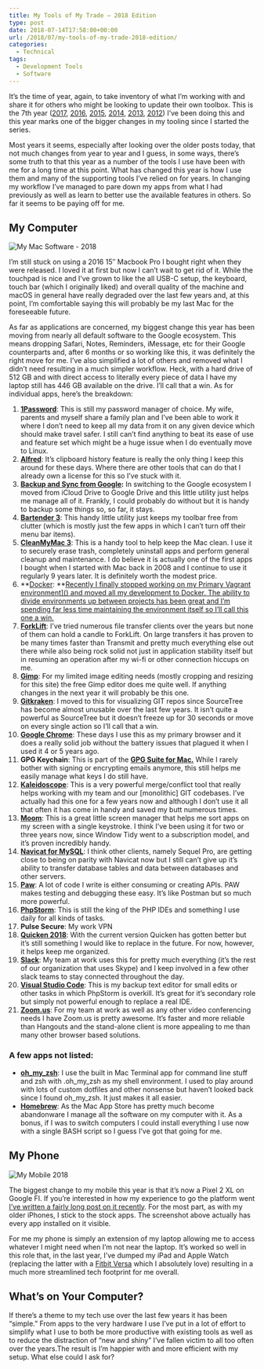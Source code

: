 ```yaml
---
title: My Tools of My Trade – 2018 Edition
type: post
date: 2018-07-14T17:58:00+00:00
url: /2018/07/my-tools-of-my-trade-2018-edition/
categories:
  - Technical
tags:
  - Development Tools
  - Software
---
```


It’s the time of year, again, to take inventory of what I’m working with and share it for others who might be looking to update their own toolbox. This is the 7th year ([2017][1], [2016][2], [2015][3], [2014][4], [2013][5], [2012][6]) I’ve been doing this and this year marks one of the bigger changes in my tooling since I started the series.

Most years it seems, especially after looking over the older posts today, that not much changes from year to year and I guess, in some ways, there’s some truth to that this year as a number of the tools I use have been with me for a long time at this point. What has changed this year is how I use them and many of the supporting tools I’ve relied on for years. In changing my workflow I’ve managed to pare down my apps from what I had previously as well as learn to better use the available features in others. So far it seems to be paying off for me.
## My Computer

![My Mac Software - 2018](/images/2020/07/my-mac-software-2018.jpg)

I’m still stuck on using a 2016 15″ Macbook Pro I bought right when they were released. I loved it at first but now I can’t wait to get rid of it. While the touchpad is nice and I’ve grown to like the all USB-C setup, the keyboard, touch bar (which I originally liked) and overall quality of the machine and macOS in general have really degraded over the last few years and, at this point, I’m comfortable saying this will probably be my last Mac for the foreseeable future.

As far as applications are concerned, my biggest change this year has been moving from nearly all default software to the Google ecosystem. This means dropping Safari, Notes, Reminders, iMessage, etc for their Google counterparts and, after 6 months or so working like this, it was definitely the right move for me. I’ve also simplified a lot of others and removed what I didn’t need resulting in a much simpler workflow. Heck, with a hard drive of 512 GB and with direct access to literally every piece of data I have my laptop still has 446 GB available on the drive. I’ll call that a win. As for individual apps, here’s the breakdown:

1. **[1Password](https://1password.com)**: This is still my password manager of choice. My wife, parents and myself share a family plan and I’ve been able to work it where I don’t need to keep all my data from it on any given device which should make travel safer. I still can’t find anything to beat its ease of use and feature set which might be a huge issue when I do eventually move to Linux.
2. **[Alfred](https://www.alfredapp.com)**: It’s clipboard history feature is really the only thing I keep this around for these days. Where there are other tools that can do that I already own a license for this so I’ve stuck with it.
3. **[Backup and Sync from Google](https://www.google.com/drive/download/backup-and-sync/):** In switching to the Google ecosystem I moved from iCloud Drive to Google Drive and this little utility just helps me manage all of it. Frankly, I could probably do without but it is handy to backup some things so, so far, it stays.
4. [**Bartender 3**](https://www.macbartender.com/): This handy little utility just keeps my toolbar free from clutter (which is mostly just the few apps in which I can’t turn off their menu bar items).
 5. **[CleanMyMac 3](https://macpaw.com/cleanmymac)**: This is a handy tool to help keep the Mac clean. I use it to securely erase trash, completely uninstall apps and perform general cleanup and maintenance. I do believe it is actually one of the first apps I bought when I started with Mac back in 2008 and I continue to use it regularly 9 years later. It is definitely worth the modest price.
6. **[Docker](https://www.docker.com/): **<a href="/2018/06/so-long-primary-vagrant/">Recently I finally stopped working on my Primary Vagrant environment]() and moved all my development to Docker. The ability to divide environments up between projects has been great and I’m spending far less time maintaining the environment itself so I’ll call this one a win.
7. **[ForkLift](http://binarynights.com/forklift/)**: I’ve tried numerous file transfer clients over the years but none of them can hold a candle to ForkLift. On large transfers it has proven to be many times faster than Transmit and pretty much everything else out there while also being rock solid not just in application stability itself but in resuming an operation after my wi-fi or other connection hiccups on me.
8. [**Gimp**](https://www.gimp.org/): For my limited image editing needs (mostly cropping and resizing for this site) the free Gimp editor does me quite well. If anything changes in the next year it will probably be this one.
9. [**Gitkraken**](https://www.gitkraken.com/): I moved to this for visualizing GIT repos since SourceTree has become almost unusable over the last few years. It isn’t quite a powerful as SourceTree but it doesn’t freeze up for 30 seconds or move on every single action so I’ll call that a win.
10. [**Google Chrome**](https://www.google.com/chrome/): These days I use this as my primary browser and it does a really solid job without the battery issues that plagued it when I used it 4 or 5 years ago.
11. **GPG Keychain**: This is part of the **[GPG Suite for Mac.](https://gpgtools.org)** While I rarely bother with signing or encrypting emails anymore, this still helps me easily manage what keys I do still have.
12. [**Kaleidoscope**](https://www.kaleidoscopeapp.com/): This is a very powerful merge/conflict tool that really helps working with my team and our [monolithic] GIT codebases. I’ve actually had this one for a few years now and although I don’t use it all that often it has come in handy and saved my butt numerous times.
13. [**Moom**](https://manytricks.com/moom/): This is a great little screen manager that helps me sort apps on my screen with a single keystroke. I think I’ve been using it for two or three years now, since Window Tidy went to a subscription model, and it’s proven incredibly handy.
14. [**Navicat for MySQL**](https://navicat.com/products/navicat-for-mysql): I think other clients, namely Sequel Pro, are getting close to being on parity with Navicat now but I still can’t give up it’s ability to transfer database tables and data between databases and other servers.
15. [**Paw**](https://paw.cloud): A lot of code I write is either consuming or creating APIs. PAW makes testing and debugging these easy. It’s like Postman but so much more powerful.
16. [**PhpStorm**](https://www.jetbrains.com/phpstorm/): This is still the king of the PHP IDEs and something I use daily for all kinds of tasks.
17. **Pulse Secure**: My work VPN
18. [**Quicken 2018**](https://www.quicken.com/): With the current version Quicken has gotten better but it’s still something I would like to replace in the future. For now, however, it helps keep me organized.
19. **[Slack](https://slack.com)**: My team at work uses this for pretty much everything (it’s the rest of our organization that uses Skype) and I keep involved in a few other slack teams to stay connected throughout the day.
20. [**Visual Studio Code**](https://code.visualstudio.com/): This is my backup text editor for small edits or other tasks in which PhpStorm is overkill. It’s great for it’s secondary role but simply not powerful enough to replace a real IDE.
21. [**Zoom.us**](https://zoom.us): For my team at work as well as any other video conferencing needs I have Zoom.us is pretty awesome. It’s faster and more reliable than Hangouts and the stand-alone client is more appealing to me than many other browser based solutions.

### A few apps not listed:

* [**oh_my_zsh**](http://ohmyz.sh): I use the built in Mac Terminal app for command line stuff and zsh with .oh_my_zsh as my shell environment. I used to play around with lots of custom dotfiles and other nonsense but haven’t looked back since I found oh_my_zsh. It just makes it all easier.
* **[Homebrew](https://brew.sh)**: As the Mac App Store has pretty much become abandonware I manage all the software on my computer with it. As a bonus, if I was to switch computers I could install everything I use now with a single BASH script so I guess I’ve got that going for me.

## My Phone

![My Mobile 2018](/images/2020/07/my-mobile-2018.jpg)

The biggest change to my mobile this year is that it’s now a Pixel 2 XL on Google FI. If you’re interested in how my experience to go the platform went [I’ve written a fairly long post on it recently][7]. For the most part, as with my older iPhones, I stick to the stock apps. The screenshot above actually has every app installed on it visible.

For me my phone is simply an extension of my laptop allowing me to access whatever I might need when I’m not near the laptop. It’s worked so well in this role that, in the last year, I’ve dumped my iPad and Apple Watch (replacing the latter with a [Fitbit Versa][8] which I absolutely love) resulting in a much more streamlined tech footprint for me overall.

## What’s on Your Computer?

If there’s a theme to my tech use over the last few years it has been “simple.” From apps to the very hardware I use I’ve put in a lot of effort to simplify what I use to both be more productive with existing tools as well as to reduce the distraction of “new and shiny” I’ve fallen victim to all too often over the years.The result is I’m happier with and more efficient with my setup. What else could I ask for?

 [1]: /2017/05/my-tools-of-the-trade-for-2017/
 [2]: /2016/05/my-tools-of-the-trade-2016/
 [3]: /2015/03/my-development-toolbox-2015/
 [4]: /2014/01/my-development-toolbox-2014/
 [5]: /2013/05/bit51s-development-tools-2013-edition/
 [6]: /2012/02/my-web-development-toolbox-2012/
 [7]: /2018/05/google-fi-and-pixel-5-months-later/
 [8]: https://www.fitbit.com/shop/versa